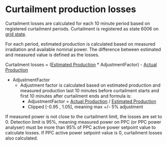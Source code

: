 # Curtailment production losses

Curtailment losses are calculated for each 10 minute period based on registered curtailment periods. Curtailment is registered as state 6006 on [grid state](../../../../Data%20Collection%20&%20Data%20Flow/Equipment%20States/Grid/Grid.md).

For each period, estimated production is calculated based on measured irradiation and available nominal power. The difference between estimated and measured value is defined as the losses.

Curtailment losses = ([Estimated Production](../../Yield%20and%20Weather/Estimated%20Production/Estimated%20Production.md) * AdjustmentFactor) - [Actual Production](../../Yield%20and%20Weather/Actual%20Production/Actual%20Production.md) 

- AdjustmentFactor
    - Adjustment factor is calculated based on estimated production and measured production last 10 minutes before curtailment starts and first 10 minutes after curtailment ends and formula is:
        - AdjustmentFactor = [Actual Production](../../Yield%20and%20Weather/Actual%20Production/Actual%20Production.md) / [Estimated Production](../../Yield%20and%20Weather/Estimated%20Production/Estimated%20Production.md)
        - Clipped [-0.95 , 1.05], meaning max +/- 5% adjustment

If measured power is not close to the curtailment limit, the losses are set to 0. Detection limit is 95%, meaning measured power on PPC (or PPC power analyser) must be more than 95% of PPC active power setpoint value to calculate losses. If PPC active power setpoint value is 0, curtailment losses also calculated.

